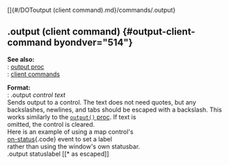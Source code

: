 []{#/DOToutput (client command).md}/commands/.output}    
## .output (client command) {#output-client-command byondver="514"}    
**See also:**    
:   [output proc](/proc/output)    
:   [client commands](/%7Bskin%7D/commands)    
<!-- -->    
**Format:**    
:   .output *control* *text*    
Sends output to a control. The text does not need quotes, but any    
backslashes, newlines, and tabs should be escaped with a backslash. This    
works similarly to the [`output()` proc](/proc/output). If text is    
omitted, the control is cleared.    
Here is an example of using a map control\'s    
[on-status](/%7Bskin%7D/params/on-status){.code} event to set a label    
rather than using the window\'s own statusbar.    
    .output statuslabel [[* as escaped]]  